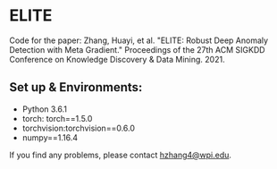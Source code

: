 # ELITE
Code for the paper: Zhang, Huayi, et al. "ELITE: Robust Deep Anomaly Detection with Meta Gradient." Proceedings of the 27th ACM SIGKDD Conference on Knowledge Discovery & Data Mining. 2021.

## Set up & Environments:
- Python 3.6.1
- torch: torch==1.5.0
- torchvision:torchvision==0.6.0
- numpy==1.16.4

If you find any problems, please contact hzhang4@wpi.edu.
